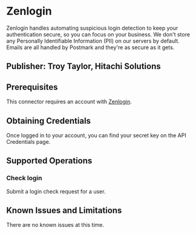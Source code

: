 # Zenlogin
Zenlogin handles automating suspicious login detection to keep your authentication secure, so you can focus on your business. We don't store any Personally Identifiable Information (PII) on our servers by default. Emails are all handled by Postmark and they're as secure as it gets.

## Publisher: Troy Taylor, Hitachi Solutions

## Prerequisites
This connector requires an account with [Zenlogin](https://zenlogin.co/signup).

## Obtaining Credentials
Once logged in to your account, you can find your secret key on the API Credentials page.

## Supported Operations
### Check login
Submit a login check request for a user.

## Known Issues and Limitations
There are no known issues at this time.
